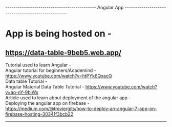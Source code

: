 -------------------------------------------- Angular App --------------------------------------------------
# App is being hosted on - <br />
## https://data-table-9beb5.web.app/  <br />
Tutorial used to learn Angular - <br />
Angular tutorial for beginners/Academind - https://www.youtube.com/watch?v=htPYk6QxacQ <br />
Data table Tutorial -  <br />
Angular Material Data Table Tutorial - https://www.youtube.com/watch?v=ao-nY-9biWs <br />
Article used to learn about deployment of the angular app - <br />
Deploying the angular app on firebase - https://medium.com/@treviergits/how-to-deploy-an-angular-7-app-on-firebase-hosting-30341f3bcb22 <br />



-----------------------------------------------------------------------------------------------------------
